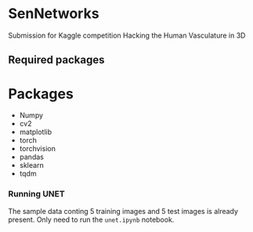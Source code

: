 # SenNetworks
Submission for Kaggle competition Hacking the Human Vasculature in 3D

## Required packages
# Packages
 - Numpy
 - cv2
 - matplotlib
 - torch
 - torchvision
 - pandas
 - sklearn
 - tqdm

### Running UNET
The sample data conting 5 training images and 5 test images is already present. Only need to run the `unet.ipynb` notebook.
